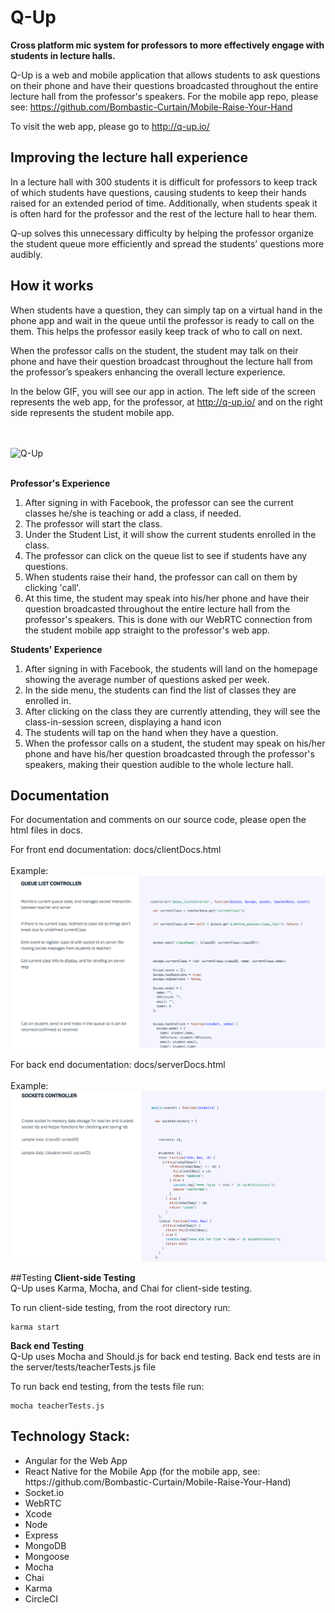 # Q-Up
**Cross platform mic system for professors to more effectively engage with students in lecture halls.**

Q-Up is a web and mobile application that allows students to ask questions on their phone and have their questions broadcasted throughout the entire lecture hall from the professor's speakers.
For the mobile app repo, please see: https://github.com/Bombastic-Curtain/Mobile-Raise-Your-Hand

To visit the web app, please go to http://q-up.io/

## Improving the **lecture hall experience**
In a lecture hall with 300 students it is difficult for professors to keep track of which students have questions, causing students to keep their hands raised for an extended period of time. Additionally, when students speak it is often hard for the professor and the rest of the lecture hall to hear them. 

Q-up solves this unnecessary difficulty by helping the professor organize the student queue more efficiently and spread the students’ questions more audibly.

## How it works
When students have a question, they can simply tap on a virtual hand in the phone app and wait in the queue until the professor is ready to call on the them. This helps the professor easily keep track of who to call on next. 

When the professor calls on the student, the student may talk on their phone and have their question broadcast throughout the lecture hall from the professor’s speakers enhancing the overall lecture experience.

In the below GIF, you will see our app in action. The left side of the screen represents the web app, for the professor, at http://q-up.io/ and on the right side represents the student mobile app.

<br><br>
![Q-Up](http://recordit.co/TTD5pckVWt.gif)
<br><br>

**Professor's Experience**
<ol>
<li> After signing in with Facebook, the professor can see the current classes he/she is teaching or add a class, if needed.
<li> The professor will start the class.
<li> Under the Student List, it will show the current students enrolled in the class.
<li> The professor can click on the queue list to see if students have any questions.
<li> When students raise their hand, the professor can call on them by clicking 'call'.
<li> At this time, the student may speak into his/her phone and have their question broadcasted throughout the entire lecture hall from the professor's speakers. This is done with our WebRTC connection from the student mobile app straight to the professor's web app.
</ol>

**Students' Experience**
<ol>
<li> After signing in with Facebook, the students will land on the homepage showing the average number of questions asked per week.
<li> In the side menu, the students can find the list of classes they are enrolled in.
<li> After clicking on the class they are currently attending, they will see the class-in-session screen, displaying a hand icon
<li> The students will tap on the hand when they have a question.
<li> When the professor calls on a student, the student may speak on his/her phone and have his/her question broadcasted through the professor's speakers, making their question audible to the whole lecture hall.  
</ol>

## Documentation
For documentation and comments on our source code, please open the html files in docs.

For front end documentation: docs/clientDocs.html
<br><br>
Example:
![front end documentation](client/styles/front_end_docs.png)

For back end documentation: docs/serverDocs.html
<br><br>
Example:
![back end documentation](client/styles/back_end_docs.png)

##Testing
**Client-side Testing**
<br>
Q-Up uses Karma, Mocha, and Chai for client-side testing.

To run client-side testing, from the root directory run:
```
karma start
```
**Back end Testing**
<br>
Q-Up uses Mocha and Should.js for back end testing.
Back end tests are in the server/tests/teacherTests.js file

To run back end testing, from the tests file run:
```
mocha teacherTests.js
```

## Technology Stack:
<ul>
<li> Angular for the Web App
<li> React Native for the Mobile App (for the mobile app, see: https://github.com/Bombastic-Curtain/Mobile-Raise-Your-Hand)
<li> Socket.io
<li> WebRTC
<li> Xcode
<li> Node
<li> Express
<li> MongoDB
<li> Mongoose
<li> Mocha
<li> Chai
<li> Karma
<li> CircleCI
</ul>

